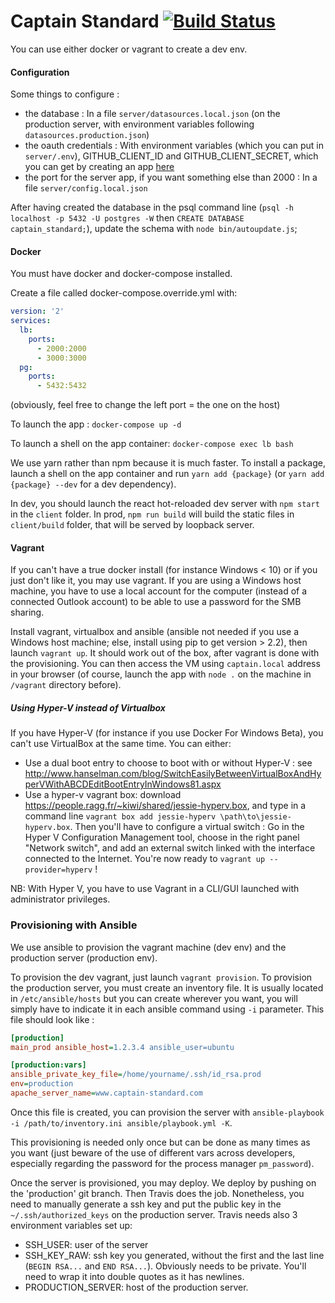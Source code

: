 # Captain Standard [![Build Status](https://travis-ci.org/erild/Captain_standard.svg?branch=master)](https://travis-ci.org/erild/Captain_standard)

You can use either docker or vagrant to create a dev env.

#### Configuration

Some things to configure :
- the database : In a file `server/datasources.local.json` (on the production server, with environment variables following `datasources.production.json`)
- the oauth credentials : With environment variables (which you can put in `server/.env`), GITHUB_CLIENT_ID and GITHUB_CLIENT_SECRET, which you can get by creating an app [here](https://github.com/settings/applications/new)
- the port for the server app, if you want something else than 2000 : In a file `server/config.local.json`

After having created the database in the psql command line (`psql -h localhost -p 5432 -U postgres -W` then `CREATE DATABASE captain_standard;`), update the schema with `node bin/autoupdate.js`;
#### Docker

You must have docker and docker-compose installed.

Create a file called docker-compose.override.yml with:

```YAML
version: '2'
services:
  lb:
    ports:
      - 2000:2000
      - 3000:3000
  pg:
    ports:
      - 5432:5432
```

(obviously, feel free to change the left port = the one on the host)

To launch the app : `docker-compose up -d`

To launch a shell on the app container: `docker-compose exec lb bash`

We use yarn rather than npm because it is much faster. To install a package, launch a shell on the app container and run `yarn add {package}` (or `yarn add {package} --dev` for a dev dependency).

In dev, you should launch the react hot-reloaded dev server with `npm start` in the `client` folder. In prod, `npm run build` will build the static files in `client/build` folder, that will be served by loopback server.

#### Vagrant

If you can't have a true docker install (for instance Windows < 10) or if you just don't like it, you may use vagrant.  If you are using a Windows host machine, you have to use a local account for the computer (instead of a connected Outlook account) to be able to use a password for the SMB sharing.

Install vagrant, virtualbox and ansible (ansible not needed if you use a Windows host machine; else, install using pip to get version > 2.2), then launch `vagrant up`. It should work out of the box, after vagrant is done with the provisioning. You can then access the VM using `captain.local` address in your browser (of course, launch the app with `node .` on the machine in `/vagrant` directory before).

##### Using Hyper-V instead of Virtualbox

If you have Hyper-V (for instance if you use Docker For Windows Beta), you can't use VirtualBox at the same time. You can either:

- Use a dual boot entry to choose to boot with or without Hyper-V : see http://www.hanselman.com/blog/SwitchEasilyBetweenVirtualBoxAndHyperVWithABCDEditBootEntryInWindows81.aspx
- Use a hyper-v vagrant box: download https://people.ragg.fr/~kiwi/shared/jessie-hyperv.box, and type in a command line `vagrant box add jessie-hyperv \path\to\jessie-hyperv.box`. Then you'll have to configure a virtual switch : Go in the Hyper V Configuration Management tool, choose in the right panel "Network switch", and add an external switch linked with the interface connected to the Internet. You're now ready to `vagrant up --provider=hyperv` !

NB: With Hyper V, you have to use Vagrant in a CLI/GUI launched with administrator privileges.


### Provisioning with Ansible

We use ansible to provision the vagrant machine (dev env) and the production server (production env).

To provision the dev vagrant, just launch `vagrant provision`. To provision the production server, you must create an inventory file. It is usually located in `/etc/ansible/hosts` but you can create wherever you want, you will simply have to indicate it in each ansible command using `-i` parameter. This file should look like :

```ini
[production]
main_prod ansible_host=1.2.3.4 ansible_user=ubuntu

[production:vars]
ansible_private_key_file=/home/yourname/.ssh/id_rsa.prod
env=production
apache_server_name=www.captain-standard.com
```

Once this file is created, you can provision the server with `ansible-playbook -i /path/to/inventory.ini ansible/playbook.yml -K`.

This provisioning is needed only once but can be done as many times as you want (just beware of the use of different vars across developers, especially regarding the password for the process manager `pm_password`).

Once the server is provisioned, you may deploy. We deploy by pushing on the 'production' git branch. Then Travis does the job. Nonetheless, you need to manually generate a ssh key and put the public key in the `~/.ssh/authorized_keys` on the production server. Travis needs also 3 environment variables set up:
- SSH_USER: user of the server
- SSH_KEY_RAW: ssh key you generated, without the first and the last line (`BEGIN RSA...` and `END RSA...`). Obviously needs to be private. You'll need to wrap it into double quotes as it has newlines.
- PRODUCTION_SERVER: host of the production server.
